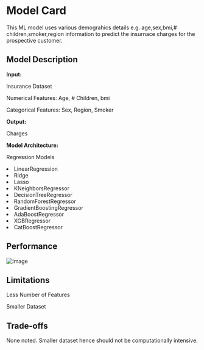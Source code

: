 # Model Card

This ML model uses various demograhics details e.g. age,sex,bmi,# children,smoker,region information to predict the insurnace charges for the prospective customer. 

## Model Description

**Input:** 

Insurance Dataset

Numerical Features: Age, # Children, bmi

Categorical Features: Sex, Region, Smoker

**Output:** 

Charges

**Model Architecture:** 

Regression Models
<li>LinearRegression</li>
<li>Ridge</li>
<li>Lasso</li>
<li>KNeighborsRegressor</li>
<li>DecisionTreeRegressor</li>
<li>RandomForestRegressor</li>
<li>GradientBoostingRegressor</li>
<li>AdaBoostRegressor</li>
<li>XGBRegressor</li>
<li>CatBoostRegressor</li>

## Performance

![image](https://github.com/user-attachments/assets/91fbd553-6cfd-4666-8adf-2ca6146a86a7)

## Limitations

Less Number of Features

Smaller Dataset

## Trade-offs

None noted. Smaller dataset hence should not be computationally intensive.
